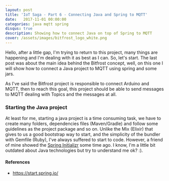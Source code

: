 ```yaml
---
layout: post
title: 'IoT Saga - Part 6 - Connecting Java and Spring to MQTT'
date:   2017-11-01 00:00:00
categories: java mqtt spring
disqus: true
description: Showing how to connect Java on top of Spring to MQTT
cover: /assets/images/bitfrost_logo_white.png
---
```


Hello, after a little gap, I'm trying to return to this project, many things are happening and I'm dealing with it as best as I can. So, let's start. The last post was about the main idea behind the Bitfrost concept, well, on this one I will show how to connect a Java project to MQTT using spring and some jars.

As I've said the Bitfrost project is responsible to connect Arduino and MQTT, then to reach this goal, this project should be able to send messages to MQTT dealing with Topics and the messages at all.

### Starting the Java project

At least for me, starting a java project is a time consuming task, we have to create many folders, dependencies files (Maven/Gradle) and follow some guidelines as the project package and so on. Unlike the Mix (Elixir) that gives to us a good bootstrap way to start, and the simplicity of the bundler with Gemfile (Ruby), I've always suffered to start to code. However, a friend of mine showed the [Spring Initializr][spring-initializr] some time ago. I know, I'm a little bit outdated about Java technologies but try to understand me ok? :).

#### References
* https://start.spring.io/

[spring-initializr]: https://start.spring.io/

